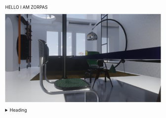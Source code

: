 HELLO I AM ZORPAS

[<img src="study1_chairMarcelBreuer_eeveTest.jpg"/>]() 

<details>
<summary>Heading</summary>
    + markdown list 1
        + nested list 1
        + nested list 2
    + markdown list 2
    [<img src="study1_chairMarcelBreuer_eeveTest.jpg"/>]() 
</details>
